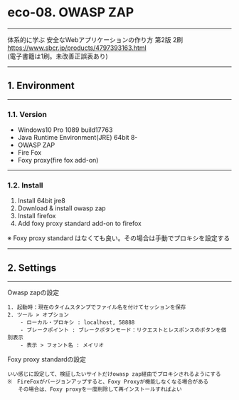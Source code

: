 # eco-08. OWASP ZAP
________________________________________
体系的に学ぶ 安全なWebアプリケーションの作り方 第2版 2刷  
https://www.sbcr.jp/products/4797393163.html  
(電子書籍は1刷。未改善正誤表あり)

________________________________________
## 1. Environment
________________________________________
### 1.1. Version

- Windows10 Pro 1089 build17763
- Java Runtime Environment(JRE) 64bit 8-
- OWASP ZAP
- Fire Fox
- Foxy proxy(fire fox add-on)

________________________________________
### 1.2. Install

1. Install 64bit jre8
2. Download & install owasp zap
3. Install firefox
4. Add foxy proxy standard add-on to firefox

※ Foxy proxy standard はなくても良い。その場合は手動でプロキシを設定する

________________________________________
## 2. Settings
________________________________________
Owasp zapの設定

```text
1. 起動時：現在のタイムスタンプでファイル名を付けてセッションを保存
2. ツール > オプション
    - ローカル・プロキシ : localhost, 58888
    - ブレークポイント : ブレークボタンモード：リクエストとレスポンスのボタンを個別表示
    - 表示 > フォント名 : メイリオ
```

Foxy proxy standardの設定

```text
いい感じに設定して、検証したいサイトだけowasp zap経由でプロキシされるようにする
※　FireFoxがバージョンアップすると、Foxy Proxyが機能しなくなる場合がある
　　その場合は、Foxy proxyを一度削除して再インストールすればよい
```